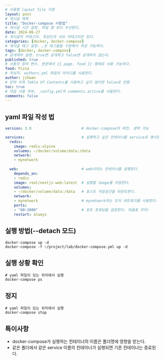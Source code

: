 ```yaml
---
# 사용할 layout file 지정
layout: post
# 게시글 제목
title: "Docker-compose 사용법"
# 게시글 시간 설정. 파일 명 보다 우선한다.
date: 2024-06-27
# 게시글의 카테고리. 최상단과 서브 카테고리만 있다.
categories: [docker, docker-compose]
# 게시글 태그 설정. ,로 태그들을 구분해서 작성 가능하다.
tags: [docker, docker-compose]
# 공개여부 설정. true면 공개하고 false면 공개하지 않는다.
published: true
# 사용자 정의 변수. 본문에서 {{ page. food }} 형태로 사용 가능하다.
food: Pizza
# 작성자. authors.yml 파일의 아이디를 사용한다.
author: jihwan
# 만약 우측 Table Of Contents를 사용하고 싶지 않다면 false로 전환
toc: true
# 댓글 사용 여부, _config.yml의 comments.active를 사용한다.
comments: false
---
```


## yaml 파일 작성 법
```yaml
version: 3.9                       # docker-compose의 버전. 생략 가능

services:                          # 실행하고 싶은 컨테이너를 service로 명시한다. 
  redis:
    image: redis:alpine
    voluems: ~/docker/volume/data:/data
    network:
    - mynetwork
    
  web:                             # web이라는 컨테이너를 실행한다. 
    depends_on:
    - redis
    image: real/nextjs-web:latest  # 실행할 image를 지정한다. 
    volumes:
    - ~/docker/volume/data:/data   # 호스트 저장공간을 마운트한다. 
    network:
    - mynetwork                    # mynetwork라는 도커 네트워크를 사용한다. 
    ports:
    - "80:3000"                    # 포트 포워딩을 설정한다. 따옴표 주의!
    restart: always  


```
## 실행 방법(--detach 모드)
```shell
docker-compose up -d
docker-compose -f ~/project/lab/docker-compose.yml up -d

```

## 실행 상황 확인
```shell
# yaml 파일이 있는 위치에서 실행
docker-compose ps

```

## 정지
```shell
# yaml 파일이 있는 위치에서 실행
docker-compose stop

```


## 특이사항
* docker-compose가 실행하는 컨테이너의 이름은 폴더명에 영향을 받는다. 
* 같은 폴더에서 같은 service 이름의 컨테이너가 실행되면 기존 컨테이너는 종료된다. 


